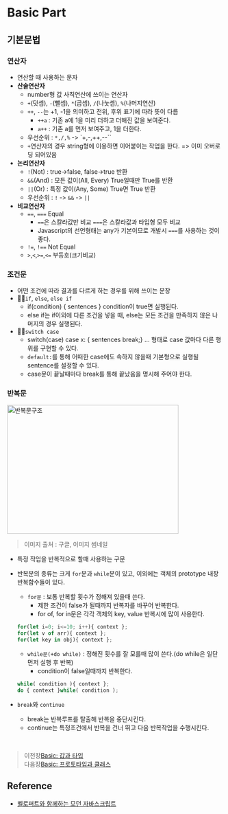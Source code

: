 # Basic Part

## 기본문법
<bt/>

### 연산자
- 연산할 때 사용하는 문자
- __산술연산자__
    - number형 값 사칙연산에 쓰이는 연산자
    - `+`(덧셈), `-`(뺄셈), `*`(곱셈), `/`(나눗셈), `%`(나머지연산)
    - `++`, `--`는 +1, -1을 의미하고 전위, 후위 표기에 따라 뜻이 다름
        - `++a` : 기존 a에 1을 미리 더하고 더해진 값을 보여준다.
        - `a++` : 기존 a를 먼저 보여주고, 1을 더한다.
    - 우선순위 : `*,/,%` -> `+,-,++,--``
    - `+`연산자의 경우 string형에 이용하면 이어붙이는 작업을 한다. => 이미 오버로딩 되어있음
- __논리연산자__
    - `!`(Not) : true->false, false->true 반환
    - `&&`(And) : 모든 값이(All, Every) True일때만 True를 반환
    - `||`(Or) : 특정 값이(Any, Some) True면 True 반환
    - 우선순위 : `!` -> `&&` -> `||`
- __비교연산자__
    - `==`, `===` Equal
        - `==`은 스칼라값만 비교 `===`은 스칼라값과 타입형 모두 비교
        - Javascript의 선언형태는 any가 기본이므로 개발시 `===`를 사용하는 것이 좋다.
    - `!=`, `!==` Not Equal
    - `>`,`<`,`>=`,`<=` 부등호(크기비교)

### 조건문
- 어떤 조건에 따라 결과를 다르게 하는 경우를 위해 쓰이는 문장
- ☝🏻`if`, `else`, `else if`
    - if(condition) { sentences } condition이 true면 실행된다.
    - else if는 if이외에 다른 조건을 넣을 때, else는 모든 조건을 만족하지 않은 나머지의 경우 실행된다.
- ✌🏻`switch case`
    - switch(case) case x: { sentences break;} ... 형태로 case 값마다 다른 행위를 구현할 수 있다.
    - `default:`를 통해 어떠한 case에도 속하지 않을때 기본형으로 실행될 sentence를 설정할 수 있다.
    - case문이 끝날때마다 break를 통해 끝났음을 명시해 주어야 한다.

### 반복문
<img src="https://t1.daumcdn.net/cfile/tistory/2344D93A582167802D" width="400" height="300" alt="반복문구조"></img></br> 
> 이미지 출처 : 구글, 이미지 썸네일
- 특정 작업을 반복적으로 할때 사용하는 구문
- 반복문의 종류는 크게 `for`문과 `while`문이 있고, 이외에는 객체의 prototype 내장 반복함수들이 있다.
    - `for문` : 보통 반복할 횟수가 정해져 있을때 쓴다.
        - 제한 조건이 false가 될때까지 반복자를 바꾸어 반복한다.
        - for of, for in문은 각각 객체의 key, value 반복시에 많이 사용한다.

    ```javascript
    for(let i=0; i<=10; i++){ context };
    for(let v of arr){ context };
    for(let key in obj){ context };
    ```
    - `while문(+do while)` : 정해진 횟수를 잘 모를때 많이 쓴다.(do while은 일단 먼저 실행 후 반복)
        - condition이 false일때까지 반복한다.

    ```javascript
    while( condition ){ context };
    do { context }while( condition );
    ```
- `break`와 `continue`
    - break는 반복루프를 탈출해 반복을 중단시킨다.
    - continue는 특정조건에서 반복을 건너 뛰고 다음 반복작업을 수행시킨다.
</br>

>   이전장[Basic: 값과 타입](https://github.com/ss-won/Javascript/blob/master/Basic/basic2.md)<br/>
>   다음장[Basic: 프로토타입과 클래스](https://github.com/ss-won/Javascript/blob/master/Basic/basic4.md)

## Reference
- [벨로퍼트와 함께하는 모던 자바스크립트](https://learnjs.vlpt.us/)
